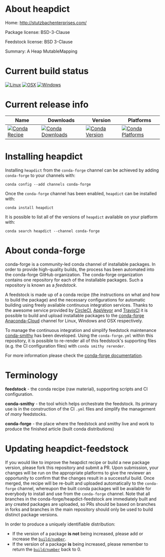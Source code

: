 About heapdict
==============

Home: http://stutzbachenterprises.com/

Package license: BSD-3-Clause

Feedstock license: BSD 3-Clause

Summary: A Heap MutableMapping



Current build status
====================

[![Linux](https://img.shields.io/circleci/project/github/conda-forge/heapdict-feedstock/master.svg?label=Linux)](https://circleci.com/gh/conda-forge/heapdict-feedstock)
[![OSX](https://img.shields.io/travis/conda-forge/heapdict-feedstock/master.svg?label=macOS)](https://travis-ci.org/conda-forge/heapdict-feedstock)
[![Windows](https://img.shields.io/appveyor/ci/conda-forge/heapdict-feedstock/master.svg?label=Windows)](https://ci.appveyor.com/project/conda-forge/heapdict-feedstock/branch/master)

Current release info
====================

| Name | Downloads | Version | Platforms |
| --- | --- | --- | --- |
| [![Conda Recipe](https://img.shields.io/badge/recipe-heapdict-green.svg)](https://anaconda.org/conda-forge/heapdict) | [![Conda Downloads](https://img.shields.io/conda/dn/conda-forge/heapdict.svg)](https://anaconda.org/conda-forge/heapdict) | [![Conda Version](https://img.shields.io/conda/vn/conda-forge/heapdict.svg)](https://anaconda.org/conda-forge/heapdict) | [![Conda Platforms](https://img.shields.io/conda/pn/conda-forge/heapdict.svg)](https://anaconda.org/conda-forge/heapdict) |

Installing heapdict
===================

Installing `heapdict` from the `conda-forge` channel can be achieved by adding `conda-forge` to your channels with:

```
conda config --add channels conda-forge
```

Once the `conda-forge` channel has been enabled, `heapdict` can be installed with:

```
conda install heapdict
```

It is possible to list all of the versions of `heapdict` available on your platform with:

```
conda search heapdict --channel conda-forge
```


About conda-forge
=================

conda-forge is a community-led conda channel of installable packages.
In order to provide high-quality builds, the process has been automated into the
conda-forge GitHub organization. The conda-forge organization contains one repository
for each of the installable packages. Such a repository is known as a *feedstock*.

A feedstock is made up of a conda recipe (the instructions on what and how to build
the package) and the necessary configurations for automatic building using freely
available continuous integration services. Thanks to the awesome service provided by
[CircleCI](https://circleci.com/), [AppVeyor](https://www.appveyor.com/)
and [TravisCI](https://travis-ci.org/) it is possible to build and upload installable
packages to the [conda-forge](https://anaconda.org/conda-forge)
[Anaconda-Cloud](https://anaconda.org/) channel for Linux, Windows and OSX respectively.

To manage the continuous integration and simplify feedstock maintenance
[conda-smithy](https://github.com/conda-forge/conda-smithy) has been developed.
Using the ``conda-forge.yml`` within this repository, it is possible to re-render all of
this feedstock's supporting files (e.g. the CI configuration files) with ``conda smithy rerender``.

For more information please check the [conda-forge documentation](https://conda-forge.org/docs/).

Terminology
===========

**feedstock** - the conda recipe (raw material), supporting scripts and CI configuration.

**conda-smithy** - the tool which helps orchestrate the feedstock.
                   Its primary use is in the construction of the CI ``.yml`` files
                   and simplify the management of *many* feedstocks.

**conda-forge** - the place where the feedstock and smithy live and work to
                  produce the finished article (built conda distributions)


Updating heapdict-feedstock
===========================

If you would like to improve the heapdict recipe or build a new
package version, please fork this repository and submit a PR. Upon submission,
your changes will be run on the appropriate platforms to give the reviewer an
opportunity to confirm that the changes result in a successful build. Once
merged, the recipe will be re-built and uploaded automatically to the
`conda-forge` channel, whereupon the built conda packages will be available for
everybody to install and use from the `conda-forge` channel.
Note that all branches in the conda-forge/heapdict-feedstock are
immediately built and any created packages are uploaded, so PRs should be based
on branches in forks and branches in the main repository should only be used to
build distinct package versions.

In order to produce a uniquely identifiable distribution:
 * If the version of a package **is not** being increased, please add or increase
   the [``build/number``](https://conda.io/docs/user-guide/tasks/build-packages/define-metadata.html#build-number-and-string).
 * If the version of a package **is** being increased, please remember to return
   the [``build/number``](https://conda.io/docs/user-guide/tasks/build-packages/define-metadata.html#build-number-and-string)
   back to 0.
